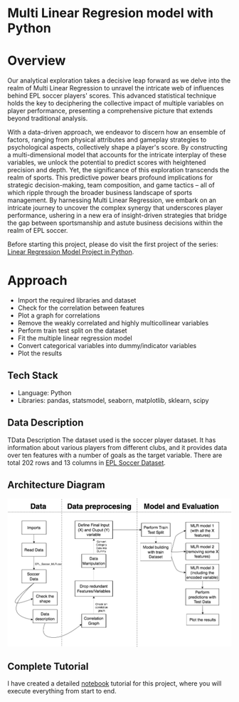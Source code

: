 # Multi Linear Regresion model with Python

# Overview 
Our analytical exploration takes a decisive leap forward as we delve into the realm of Multi Linear Regression to unravel the intricate web of influences behind EPL soccer players' scores. This advanced statistical technique holds the key to deciphering the collective impact of multiple variables on player performance, presenting a comprehensive picture that extends beyond traditional analysis.

With a data-driven approach, we endeavor to discern how an ensemble of factors, ranging from physical attributes and gameplay strategies to psychological aspects, collectively shape a player's score. By constructing a multi-dimensional model that accounts for the intricate interplay of these variables, we unlock the potential to predict scores with heightened precision and depth. Yet, the significance of this exploration transcends the realm of sports. This predictive power bears profound implications for strategic decision-making, team composition, and game tactics – all of which ripple through the broader business landscape of sports management. By harnessing Multi Linear Regression, we embark on an intricate journey to uncover the complex synergy that underscores player performance, ushering in a new era of insight-driven strategies that bridge the gap between sportsmanship and astute business decisions within the realm of EPL soccer.

Before starting this project, please do visit the first project of the series:
[Linear Regression Model Project in Python](https://github.com/diegovillatoromx/linear_regresion_with_python).


# Approach
- Import the required libraries and dataset
- Check for the correlation between features
- Plot a graph for correlations
- Remove the weakly correlated and highly multicollinear variables
- Perform train test split on the dataset
- Fit the multiple linear regression model
- Convert categorical variables into dummy/indicator variables
- Plot the results

## Tech Stack
* Language: Python
* Libraries: pandas, statsmodel, seaborn, matplotlib, sklearn, scipy

## Data Description

TData Description
The dataset used is the soccer player dataset. It has information about various players
from different clubs, and it provides data over ten features with a number of goals as the
target variable. There are total 202 rows and 13 columns in [EPL Soccer Dataset](https://github.com/diegovillatoromx/Multi_Linear_Regresion_with_Python/blob/main/EPL_Soccer_MLR_LR.csv).

## Architecture Diagram
<img src="MLR.png">

## Complete Tutorial
I have created a detailed [notebook](https://github.com/diegovillatoromx/Multi_Linear_Regresion_with_Python/blob/main/MLR_python.ipynb) tutorial for this project, where you will execute everything from start to end.
